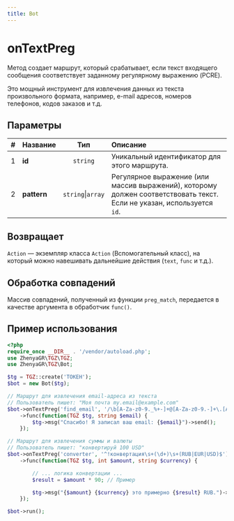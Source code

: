 ```yaml
---
title: Bot
---
```


# onTextPreg
Метод создает маршрут, который срабатывает, если текст входящего сообщения соответствует заданному регулярному выражению (PCRE).

Это мощный инструмент для извлечения данных из текста произвольного формата, например, e-mail адресов, номеров телефонов, кодов заказов и т.д.

## Параметры
| # |  Название |      Тип       | Описание                                                                                                |
|:-:|:----------|:--------------:|:--------------------------------------------------------------------------------------------------------|
| 1 | **id**    | `string`       | Уникальный идентификатор для этого маршрута.                                                            |
| 2 | **pattern** | `string`\|`array` | Регулярное выражение (или массив выражений), которому должен соответствовать текст. Если не указан, используется `id`. |

## Возвращает
`Action` — экземпляр класса `Action` (Вспомогательный класс), на который можно навешивать дальнейшие действия (`text`, `func` и т.д.).

## Обработка совпадений
Массив совпадений, полученный из функции `preg_match`, передается в качестве аргумента в обработчик `func()`.

## Пример использования
```php
<?php
require_once __DIR__ . '/vendor/autoload.php';
use ZhenyaGR\TGZ\TGZ;
use ZhenyaGR\TGZ\Bot;

$tg = TGZ::create('ТОКЕН');
$bot = new Bot($tg);

// Маршрут для извлечения email-адреса из текста
// Пользователь пишет: "Моя почта my.email@example.com"
$bot->onTextPreg('find_email', '/\b[A-Za-z0-9._%+-]+@[A-Za-z0-9.-]+\.[A-Z|a-z]{2,}\b/')
    ->func(function(TGZ $tg, string $email) {
        $tg->msg("Спасибо! Я записал ваш email: {$email}")->send();
    });

// Маршрут для извлечения суммы и валюты
// Пользователь пишет: "конвертируй 100 USD"
$bot->onTextPreg('converter', '^!конвертация\s+(\d+)\s+(RUB|EUR|USD)$')
    ->func(function(TGZ $tg, int $amount, string $currency) {

        // ... логика конвертации ...
        $result = $amount * 90; // Пример

        $tg->msg("{$amount} {$currency} это примерно {$result} RUB.")->send();
    });

$bot->run();
```
